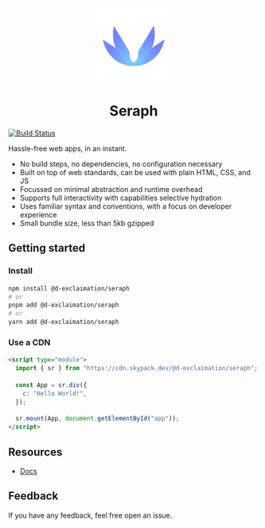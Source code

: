 <br/>
<p align="center">
  <img height="150" src="./docs/public/seraph.png"/>
</p>

<h1 align="center">
  <span>Seraph</span>
</h1>

[![Build Status](https://img.shields.io/endpoint.svg?url=https%3A%2F%2Factions-badge.atrox.dev%2Fd-exclaimation%2Fseraph%2Fbadge%3Fref%3Dmain&style=flat-square)](https://actions-badge.atrox.dev/d-exclaimation/seraph/goto?ref=main)


Hassle-free web apps, in an instant. 

- No build steps, no dependencies, no configuration necessary
- Built on top of web standards, can be used with plain HTML, CSS, and JS
- Focussed on minimal abstraction and runtime overhead
- Supports full interactivity with capabilities selective hydration
- Uses familiar syntax and conventions, with a focus on developer experience
- Small bundle size, less than 5kb gzipped

## Getting started

### Install

```sh
npm install @d-exclaimation/seraph
# or
pnpm add @d-exclaimation/seraph
# or
yarn add @d-exclaimation/seraph
```

### Use a CDN

```html
<script type="module">
  import { sr } from "https://cdn.skypack.dev/@d-exclaimation/seraph";

  const App = sr.div({
    c: "Hello World!",
  });

  sr.mount(App, document.getElementById("app"));
</script>
```

## Resources

- [Docs](https://seraph.dexclaimation.com)

## Feedback
If you have any feedback, feel free open an issue.